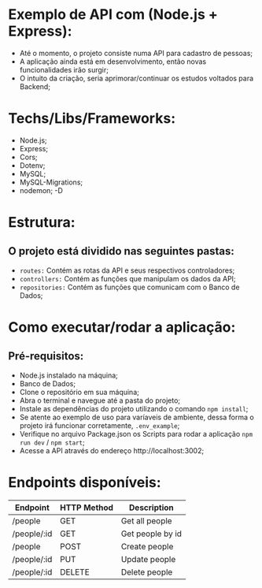 # Exemplo de API com (Node.js + Express):

- Até o momento, o projeto consiste numa API para cadastro de pessoas;
- A aplicação ainda está em desenvolvimento, então novas funcionalidades irão surgir;
- O intuito da criação, seria aprimorar/continuar os estudos voltados para Backend;

# Techs/Libs/Frameworks:

- Node.js;
- Express;
- Cors;
- Dotenv;
- MySQL;
- MySQL-Migrations;
- nodemon; -D

# Estrutura:

## O projeto está dividido nas seguintes pastas:

- `routes:` Contém as rotas da API e seus respectivos controladores;
- `controllers:` Contém as funções que manipulam os dados da API;
- `repositories:` Contém as funções que comunicam com o Banco de Dados;

# Como executar/rodar a aplicação:

## Pré-requisitos:

- Node.js instalado na máquina;
- Banco de Dados;
- Clone o repositório em sua máquina;
- Abra o terminal e navegue até a pasta do projeto;
- Instale as dependências do projeto utilizando o comando `npm install`;
- Se atente ao exemplo de uso para varíaveis de ambiente, dessa forma o projeto irá funcionar corretamente, `.env_example`;
- Verifique no arquivo Package.json os Scripts para rodar a aplicação `npm run dev` / `npm start`;
- Acesse a API através do endereço http://localhost:3002;

# Endpoints disponíveis:

| Endpoint       | HTTP Method | Description      |
| -------------- | -----------| ---------------- |
| /people        | GET        | Get all people   |
| /people/:id    | GET        | Get people by id |
| /people        | POST       | Create people    |
| /people/:id    | PUT        | Update people    |
| /people/:id    | DELETE     | Delete people    |